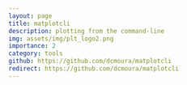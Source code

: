 ```yaml
---
layout: page
title: matplotcli
description: plotting from the command-line
img: assets/img/plt_logo2.png
importance: 2
category: tools
github: https://github.com/dcmoura/matplotcli
redirect: https://github.com/dcmoura/matplotcli
---
```


